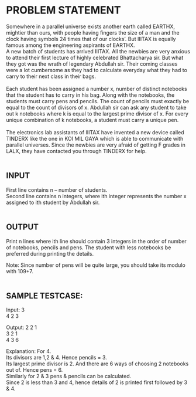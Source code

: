 # PROBLEM STATEMENT 
Somewhere in a parallel universe exists another earth called EARTHX, mightier than ours, with people having fingers the size of a man and the clock having symbols 24 times that of our clocks’. But IIITAX is equally famous among the engineering aspirants of EARTHX. </br>
A new batch of students has arrived IIITAX. All the newbies are very anxious to attend their first lecture of highly celebrated Bhattacharya sir. But what they got was the wrath of legendary Abdullah sir. Their coming classes were a lot cumbersome as they had to calculate everyday what they had to carry to their next class in their bags. </br> </br>
Each student has been assigned a number x, number of distinct notebooks that the student has to carry in his bag. Along with the notebooks, the students must carry pens and pencils. The count of pencils must exactly be equal to the count of divisors of x. Abdullah sir can ask any student to take out k notebooks where k is equal to the largest prime divisor of x. For every unique combination of k notebooks, a student must carry a unique pen. </br></br> 
The electronics lab assistants of IIITAX have invented a new device called TINDERX like the one in KOI MIL GAYA which is able to communicate with parallel universes. Since the newbies are very afraid of getting F grades in LALX, they have contacted you through TINDERX for help.</br></br>
## INPUT
First line contains n – number of students.</br>
Second line contains n integers, where ith integer represents the number x assigned to ith student by Abdullah sir.</br></br>
## OUTPUT
Print n lines where ith line should contain 3 integers in the order of number of notebooks, pencils and pens. The student with less notebooks be preferred during printing the details.</br>
 
Note: Since number of pens will be quite large, you should take its modulo with 109+7. </br>
</br>
## SAMPLE TESTCASE:
Input:
3 </br>
4 2 3 </br>

Output: 
2 2 1 </br>
3 2 1 </br>
4 3 6 </br>

Explanation:
For 4. </br>
Its divisors are 1,2 & 4. Hence pencils = 3. </br>
Its largest prime divisor is 2. And there are 6 ways of choosing 2 notebooks out of. Hence pens = 6. </br>
Similarly for 2 & 3 pens & pencils can be calculated. </br>
Since 2 is less than 3 and 4, hence details of 2 is printed first followed by 3 & 4. </br>
